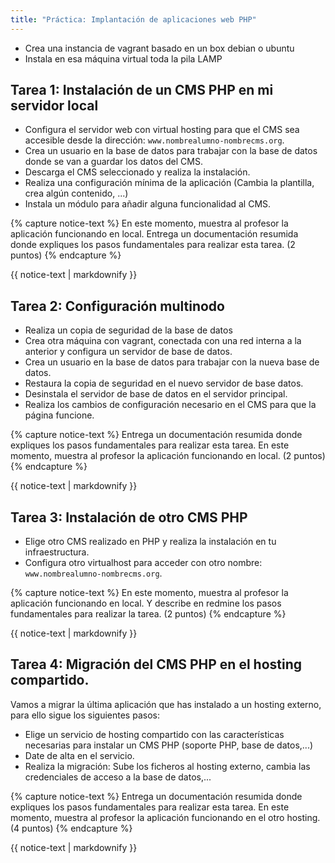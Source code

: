 ```yaml
---
title: "Práctica: Implantación de aplicaciones web PHP"
---
```


* Crea una instancia de vagrant basado en un box debian o ubuntu
* Instala en esa máquina virtual toda la pila LAMP

## Tarea 1: Instalación de un CMS PHP en mi servidor local

* Configura el servidor web con virtual hosting para que el CMS sea accesible desde la dirección: `www.nombrealumno-nombrecms.org`.
* Crea un usuario en la base de datos para trabajar con la base de datos donde se van a guardar los datos del CMS.
* Descarga el CMS seleccionado y realiza la instalación.
* Realiza una configuración mínima de la aplicación (Cambia la plantilla, crea algún contenido, ...)
* Instala un módulo para añadir alguna funcionalidad al CMS.

{% capture notice-text %}
En este momento, muestra al profesor la aplicación funcionando en local. Entrega un documentación resumida donde expliques los pasos fundamentales para realizar esta tarea. (2 puntos)
{% endcapture %}<div class="notice--info">{{ notice-text | markdownify }}</div>

## Tarea 2: Configuración multinodo

* Realiza un copia de seguridad de la base de datos
* Crea otra máquina con vagrant, conectada con una red interna a la anterior y configura un servidor de base de datos.
* Crea un usuario en la base de datos para trabajar con la nueva base de datos.
* Restaura la copia de seguridad en el nuevo servidor de base datos.
* Desinstala el servidor de base de datos en el servidor principal.
* Realiza los cambios de configuración necesario en el CMS para que la página funcione.

{% capture notice-text %}
Entrega un documentación resumida donde expliques los pasos fundamentales para realizar esta tarea.
En este momento, muestra al profesor la aplicación funcionando en local. (2 puntos)
{% endcapture %}<div class="notice--info">{{ notice-text | markdownify }}</div>

## Tarea 3: Instalación de otro CMS PHP

* Elige otro CMS realizado en PHP y realiza la instalación en tu infraestructura. 
* Configura otro virtualhost para acceder con otro nombre: `www.nombrealumno-nombrecms.org`.

{% capture notice-text %}
En este momento, muestra al profesor la aplicación funcionando en local. Y describe en redmine los pasos fundamentales para realizar la tarea. (2 puntos)
{% endcapture %}<div class="notice--info">{{ notice-text | markdownify }}</div>

## Tarea 4: Migración del CMS PHP en el hosting compartido.

Vamos a migrar la última aplicación que has instalado a un hosting externo, para ello sigue los siguientes pasos:

* Elige un servicio de hosting compartido con las características necesarias para instalar un CMS PHP (soporte PHP, base de datos,...)
* Date de alta en el servicio.
* Realiza la migración: Sube los ficheros al hosting externo, cambia las credenciales de acceso a la base de datos,...

{% capture notice-text %}
Entrega un documentación resumida donde expliques los pasos fundamentales para realizar esta tarea.
En este momento, muestra al profesor la aplicación funcionando en el otro hosting. (4 puntos)
{% endcapture %}<div class="notice--info">{{ notice-text | markdownify }}</div>
